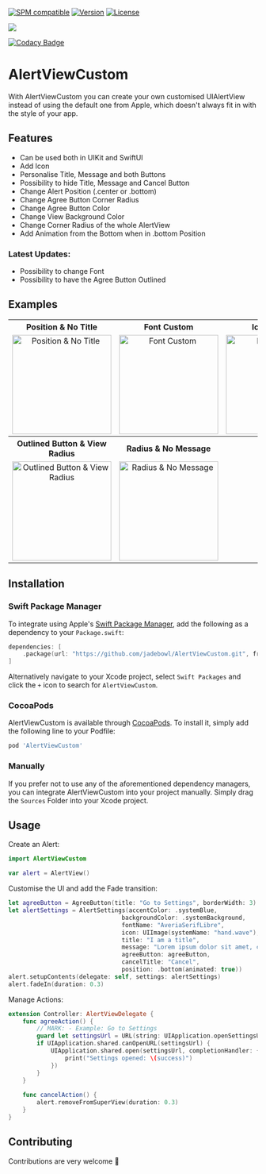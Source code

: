 [![SPM compatible](https://img.shields.io/badge/Swift%20Package%20Manager-compatible-brightgreen.svg)]([https://swift.org/package-manager/](https://github.com/apple/swift-package-manager))
[![Version](https://img.shields.io/cocoapods/v/AlertViewCustom.svg?style=flat)](https://cocoapods.org/pods/AlertViewCustom) 
[![License](https://img.shields.io/cocoapods/l/AlertViewCustom.svg?style=flat)](https://cocoapods.org/pods/AlertViewCustom)


[![](https://img.shields.io/endpoint?url=https%3A%2F%2Fswiftpackageindex.com%2Fapi%2Fpackages%2Fjadebowl%2FAlertViewCustom%2Fbadge%3Ftype%3Dplatforms)](https://swiftpackageindex.com/jadebowl/AlertViewCustom)

[![Codacy Badge](https://app.codacy.com/project/badge/Grade/85d7d6bc1ccb4666ab9ef5b251b27621)](https://app.codacy.com/gh/jadebowl/AlertViewCustom/dashboard?utm_source=gh&utm_medium=referral&utm_content=&utm_campaign=Badge_grade)


# AlertViewCustom

<p align="left">
With AlertViewCustom you can create your own customised UIAlertView instead of using the default one from Apple, which doesn't always fit in with the style of your app.
</p>

## Features
- Can be used both in UIKit and SwiftUI
- Add Icon
- Personalise Title, Message and both Buttons
- Possibility to hide Title, Message and Cancel Button
- Change Alert Position (.center or .bottom)
- Change Agree Button Corner Radius
- Change Agree Button Color
- Change View Background Color
- Change Corner Radius of the whole AlertView
- Add Animation from the Bottom when in .bottom Position

### Latest Updates:
- Possibility to change Font
- Possibility to have the Agree Button Outlined

## Examples
<table>
  <tr>
    <th>Position & No Title</th>
    <th>Font Custom</th>
    <th>Icon & Color</th>
    <th>One Button</th>
  </tr>
  <tr>
    <td align="center"><img src="https://i.ibb.co/pQhJpns/notitle.png" alt="Position & No Title" width="200"></td>
    <td align="center"><img src="https://i.ibb.co/hC8CT2C/fontcustom.png" alt="Font Custom" width="200"></td>
    <td align="center"><img src="https://i.ibb.co/ZfqtykP/iconcolor.png" alt="Icon & Color" width="200"></td>
    <td align="center"><img src="https://i.ibb.co/RNQFVKF/onebutton.png" alt="One Button" width="200"></td>
  </tr>
   <tr>
    <th>Outlined Button & View Radius</th>
    <th>Radius & No Message</th>
    <th></th>
    <th></th>
  </tr>
  <tr>
    <td align="center"><img src="https://i.ibb.co/YXjWGB2/outlinebutton.png" alt="Outlined Button & View Radius" width="200"></td>
    <td align="center"><img src="https://i.ibb.co/X2NZ3t3/nomessage.png" alt="Radius & No Message" width="200"></td>
    <td></td>
    <td></td>
  </tr>
</table>

## Installation

### Swift Package Manager

To integrate using Apple's [Swift Package Manager](https://swift.org/package-manager/), add the following as a dependency to your `Package.swift`:

```swift
dependencies: [
    .package(url: "https://github.com/jadebowl/AlertViewCustom.git", from: "4.0.0")
]
```

Alternatively navigate to your Xcode project, select `Swift Packages` and click the `+` icon to search for `AlertViewCustom`.

### CocoaPods

AlertViewCustom is available through [CocoaPods](http://cocoapods.org). To install
it, simply add the following line to your Podfile:

```ruby
pod 'AlertViewCustom'
```

### Manually

If you prefer not to use any of the aforementioned dependency managers, you can integrate AlertViewCustom into your project manually. Simply drag the `Sources` Folder into your Xcode project.

## Usage

Create an Alert:
```swift
import AlertViewCustom

var alert = AlertView()
```

Customise the UI and add the Fade transition:
```swift
let agreeButton = AgreeButton(title: "Go to Settings", borderWidth: 3)
let alertSettings = AlertSettings(accentColor: .systemBlue,
                                backgroundColor: .systemBackground,
                                fontName: "AveriaSerifLibre",
                                icon: UIImage(systemName: "hand.wave"),
                                title: "I am a title",
                                message: "Lorem ipsum dolor sit amet, consectetuadipiscing elit, sed do eiusmod tempor incididunt ulabore et dolore magna aliqua.",
                                agreeButton: agreeButton,
                                cancelTitle: "Cancel",
                                position: .bottom(animated: true))
alert.setupContents(delegate: self, settings: alertSettings)
alert.fadeIn(duration: 0.3)
```

Manage Actions:
```swift
extension Controller: AlertViewDelegate {
    func agreeAction() {
        // MARK: - Example: Go to Settings
        guard let settingsUrl = URL(string: UIApplication.openSettingsURLString) else { return }
        if UIApplication.shared.canOpenURL(settingsUrl) {
            UIApplication.shared.open(settingsUrl, completionHandler: { (success) in
                print("Settings opened: \(success)")
            })
        }
    }
    
    func cancelAction() {
        alert.removeFromSuperView(duration: 0.3)
    }
}
```

## Contributing
Contributions are very welcome 🙌

